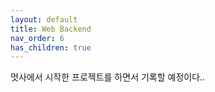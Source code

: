 ```yaml
---
layout: default
title: Web Backend
nav_order: 6
has_children: true
---
```


멋사에서 시작한 프로젝트를 하면서 기록할 예정이다.. 

